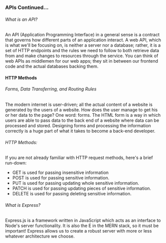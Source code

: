 ### APIs Continued...

###### What is an API?

An API (Application Programming Interface) in a general sense is a contract that governs how different parts of an application interact. A web API, which is what we'll be focusing on, is neither a server nor a database; rather, it is a set of HTTP endpoints and the rules we need to follow to both retrieve data from and make changes to resources through the service. You can think of web APIs as middlemen for our web apps; they sit in between our frontend code and the actual databases backing them.

#### HTTP Methods

###### Forms, Data Transferring, and Routing Rules
The modern internet is user-driven; all the actual content of a website is generated by the users of a website. How does the user manage to get his or her data to the page? One word: forms. The HTML form is a way in which users are able to pass data to the back end of a website where data can be processed and stored. Designing forms and processing the information correctly is a huge part of what it takes to become a back-end developer.

###### HTTP Methods:
If you are not already familiar with HTTP request methods, here's a brief run-down:

* GET is used for passing insensitive information
* POST is used for passing sensitive information.
* PUT is used for passing updating whole sensitive information.
* PATCH is used for passing updating pieces of sensitive information.
* DELETE is used for passing deleting sensitive information.

###### What is Express? 

Express.js is a framework written in JavaScript which acts as an interface to Node's server functionality. It is also the E in the MERN stack, so it must be important! Express allows us to create a robust server with more or less whatever architecture we choose.

